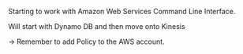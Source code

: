 Starting to work with Amazon Web Services Command Line Interface. 

Will start with Dynamo DB and then move onto Kinesis

-> Remember to add Policy to the AWS account. 

